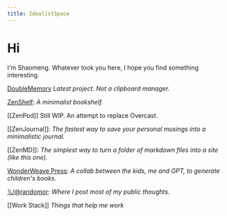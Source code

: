 ```yaml
---
title: IdealistSpace
---
```


# Hi

I'm Shaomeng. Whatever took you here, I hope you find something interesting.

[DoubleMemory](https://doublememory.com/)
_Latest project. Not a clipboard manager._

[ZenShelf](./zenshelf/index.md):
_A minimalist bookshelf._

[[ZenPod]]
Still WIP. An attempt to replace Overcast.

[[ZenJournal]]:
_The fastest way to save your personal musings into a minimalistic journal._

[[ZenMD]]: _The simplest way to turn a folder of markdown files into a site (like this one)._

[WonderWeave Press](https://wonderweave.idealistspace.com): _A collab between the kids, me and GPT, to generate children's books._

[𝕏/@randomor](https://x.com/randomor): _Where I post most of my public thoughts._

[[Work Stack]] _Things that help me work_
